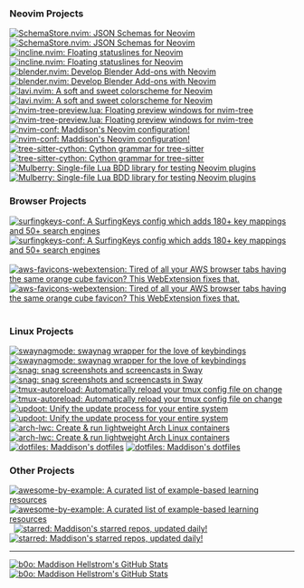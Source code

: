 ### Neovim Projects

<div float="left">
<a href="https://github.com/b0o/SchemaStore.nvim#gh-dark-mode-only"><img src="https://raw.githubusercontent.com/b0o/b0o/main/assets/b0o-SchemaStore.nvim-dark.svg#gh-dark-mode-only" alt="SchemaStore.nvim: JSON Schemas for Neovim"></a>
<a href="https://github.com/b0o/SchemaStore.nvim#gh-light-mode-only"><img src="https://raw.githubusercontent.com/b0o/b0o/main/assets/b0o-SchemaStore.nvim-light.svg#gh-light-mode-only" alt="SchemaStore.nvim: JSON Schemas for Neovim"></a>
&nbsp;
<a href="https://github.com/b0o/incline.nvim#gh-dark-mode-only"><img src="https://raw.githubusercontent.com/b0o/b0o/main/assets/b0o-incline.nvim-dark.svg#gh-dark-mode-only" alt="incline.nvim: Floating statuslines for Neovim"></a>
<a href="https://github.com/b0o/incline.nvim#gh-light-mode-only"><img src="https://raw.githubusercontent.com/b0o/b0o/main/assets/b0o-incline.nvim-light.svg#gh-light-mode-only" alt="incline.nvim: Floating statuslines for Neovim"></a>
&nbsp;
</div><div float="left">
<a href="https://github.com/b0o/blender.nvim#gh-dark-mode-only"><img src="https://raw.githubusercontent.com/b0o/b0o/main/assets/b0o-blender.nvim-dark.svg#gh-dark-mode-only" alt="blender.nvim: Develop Blender Add-ons with Neovim"></a>
<a href="https://github.com/b0o/blender.nvim#gh-light-mode-only"><img src="https://raw.githubusercontent.com/b0o/b0o/main/assets/b0o-blender.nvim-light.svg#gh-light-mode-only" alt="blender.nvim: Develop Blender Add-ons with Neovim"></a>
&nbsp;
<a href="https://github.com/b0o/lavi.nvim#gh-dark-mode-only"><img src="https://raw.githubusercontent.com/b0o/b0o/main/assets/b0o-lavi.nvim-dark.svg#gh-dark-mode-only" alt="lavi.nvim: A soft and sweet colorscheme for Neovim"></a>
<a href="https://github.com/b0o/lavi.nvim#gh-light-mode-only"><img src="https://raw.githubusercontent.com/b0o/b0o/main/assets/b0o-lavi.nvim-light.svg#gh-light-mode-only" alt="lavi.nvim: A soft and sweet colorscheme for Neovim"></a>
&nbsp;
</div><div float="left">
<a href="https://github.com/b0o/nvim-tree-preview.lua#gh-dark-mode-only"><img src="https://raw.githubusercontent.com/b0o/b0o/main/assets/b0o-nvim-tree-preview.lua-dark.svg#gh-dark-mode-only" alt="nvim-tree-preview.lua: Floating preview windows for nvim-tree"></a>
<a href="https://github.com/b0o/nvim-tree-preview.lua#gh-light-mode-only"><img src="https://raw.githubusercontent.com/b0o/b0o/main/assets/b0o-nvim-tree-preview.lua-light.svg#gh-light-mode-only" alt="nvim-tree-preview.lua: Floating preview windows for nvim-tree"></a>
&nbsp;
<a href="https://github.com/b0o/nvim-conf#gh-dark-mode-only"><img src="https://raw.githubusercontent.com/b0o/b0o/main/assets/b0o-nvim-conf-dark.svg#gh-dark-mode-only" alt="nvim-conf: Maddison's Neovim configuration!"></a>
<a href="https://github.com/b0o/nvim-conf#gh-light-mode-only"><img src="https://raw.githubusercontent.com/b0o/b0o/main/assets/b0o-nvim-conf-light.svg#gh-light-mode-only" alt="nvim-conf: Maddison's Neovim configuration!"></a>
&nbsp;
</div><div float="left">
<a href="https://github.com/b0o/tree-sitter-cython#gh-dark-mode-only"><img src="https://raw.githubusercontent.com/b0o/b0o/main/assets/b0o-tree-sitter-cython-dark.svg#gh-dark-mode-only" alt="tree-sitter-cython: Cython grammar for tree-sitter"></a>
<a href="https://github.com/b0o/tree-sitter-cython#gh-light-mode-only"><img src="https://raw.githubusercontent.com/b0o/b0o/main/assets/b0o-tree-sitter-cython-light.svg#gh-light-mode-only" alt="tree-sitter-cython: Cython grammar for tree-sitter"></a>
&nbsp;
<a href="https://github.com/b0o/Mulberry#gh-dark-mode-only"><img src="https://raw.githubusercontent.com/b0o/b0o/main/assets/b0o-Mulberry-dark.svg#gh-dark-mode-only" alt="Mulberry: Single-file Lua BDD library for testing Neovim plugins"></a>
<a href="https://github.com/b0o/Mulberry#gh-light-mode-only"><img src="https://raw.githubusercontent.com/b0o/b0o/main/assets/b0o-Mulberry-light.svg#gh-light-mode-only" alt="Mulberry: Single-file Lua BDD library for testing Neovim plugins"></a>
&nbsp;
</div>

### Browser Projects

<div float="left">
<a href="https://github.com/b0o/surfingkeys-conf#gh-dark-mode-only"><img src="https://raw.githubusercontent.com/b0o/b0o/main/assets/b0o-surfingkeys-conf-dark.svg#gh-dark-mode-only" alt="surfingkeys-conf: A SurfingKeys config which adds 180+ key mappings and 50+ search engines"></a>
<a href="https://github.com/b0o/surfingkeys-conf#gh-light-mode-only"><img src="https://raw.githubusercontent.com/b0o/b0o/main/assets/b0o-surfingkeys-conf-light.svg#gh-light-mode-only" alt="surfingkeys-conf: A SurfingKeys config which adds 180+ key mappings and 50+ search engines"></a>
&nbsp;
<a href="https://github.com/b0o/aws-favicons-webextension#gh-dark-mode-only"><img src="https://raw.githubusercontent.com/b0o/b0o/main/assets/b0o-aws-favicons-webextension-dark.svg#gh-dark-mode-only" alt="aws-favicons-webextension: Tired of all your AWS browser tabs having the same orange cube favicon? This WebExtension fixes that."></a>
<a href="https://github.com/b0o/aws-favicons-webextension#gh-light-mode-only"><img src="https://raw.githubusercontent.com/b0o/b0o/main/assets/b0o-aws-favicons-webextension-light.svg#gh-light-mode-only" alt="aws-favicons-webextension: Tired of all your AWS browser tabs having the same orange cube favicon? This WebExtension fixes that."></a>
&nbsp;
</div>

### Linux Projects

<div float="left">
<a href="https://github.com/b0o/swaynagmode#gh-dark-mode-only"><img src="https://raw.githubusercontent.com/b0o/b0o/main/assets/b0o-swaynagmode-dark.svg#gh-dark-mode-only" alt="swaynagmode: swaynag wrapper for the love of keybindings"></a>
<a href="https://github.com/b0o/swaynagmode#gh-light-mode-only"><img src="https://raw.githubusercontent.com/b0o/b0o/main/assets/b0o-swaynagmode-light.svg#gh-light-mode-only" alt="swaynagmode: swaynag wrapper for the love of keybindings"></a>
&nbsp;
<a href="https://github.com/b0o/snag#gh-dark-mode-only"><img src="https://raw.githubusercontent.com/b0o/b0o/main/assets/b0o-snag-dark.svg#gh-dark-mode-only" alt="snag: snag screenshots and screencasts in Sway"></a>
<a href="https://github.com/b0o/snag#gh-light-mode-only"><img src="https://raw.githubusercontent.com/b0o/b0o/main/assets/b0o-snag-light.svg#gh-light-mode-only" alt="snag: snag screenshots and screencasts in Sway"></a>
&nbsp;
</div><div float="left">
<a href="https://github.com/b0o/tmux-autoreload#gh-dark-mode-only"><img src="https://raw.githubusercontent.com/b0o/b0o/main/assets/b0o-tmux-autoreload-dark.svg#gh-dark-mode-only" alt="tmux-autoreload: Automatically reload your tmux config file on change"></a>
<a href="https://github.com/b0o/tmux-autoreload#gh-light-mode-only"><img src="https://raw.githubusercontent.com/b0o/b0o/main/assets/b0o-tmux-autoreload-light.svg#gh-light-mode-only" alt="tmux-autoreload: Automatically reload your tmux config file on change"></a>
&nbsp;
<a href="https://github.com/b0o/updoot#gh-dark-mode-only"><img src="https://raw.githubusercontent.com/b0o/b0o/main/assets/b0o-updoot-dark.svg#gh-dark-mode-only" alt="updoot: Unify the update process for your entire system"></a>
<a href="https://github.com/b0o/updoot#gh-light-mode-only"><img src="https://raw.githubusercontent.com/b0o/b0o/main/assets/b0o-updoot-light.svg#gh-light-mode-only" alt="updoot: Unify the update process for your entire system"></a>
&nbsp;
</div><div float="left">
<a href="https://github.com/b0o/arch-lwc#gh-dark-mode-only"><img src="https://raw.githubusercontent.com/b0o/b0o/main/assets/b0o-arch-lwc-dark.svg#gh-dark-mode-only" alt="arch-lwc: Create & run lightweight Arch Linux containers"></a>
<a href="https://github.com/b0o/arch-lwc#gh-light-mode-only"><img src="https://raw.githubusercontent.com/b0o/b0o/main/assets/b0o-arch-lwc-light.svg#gh-light-mode-only" alt="arch-lwc: Create & run lightweight Arch Linux containers"></a>
&nbsp;
<a href="https://github.com/b0o/dotfiles#gh-dark-mode-only"><img src="https://raw.githubusercontent.com/b0o/b0o/main/assets/b0o-dotfiles-dark.svg#gh-dark-mode-only" alt="dotfiles: Maddison's dotfiles"></a>
<a href="https://github.com/b0o/dotfiles#gh-light-mode-only"><img src="https://raw.githubusercontent.com/b0o/b0o/main/assets/b0o-dotfiles-light.svg#gh-light-mode-only" alt="dotfiles: Maddison's dotfiles"></a>
&nbsp;
</div>

### Other Projects

<div float="left">
<a href="https://github.com/b0o/awesome-by-example#gh-dark-mode-only"><img src="https://raw.githubusercontent.com/b0o/b0o/main/assets/b0o-awesome-by-example-dark.svg#gh-dark-mode-only" alt="awesome-by-example: A curated list of example-based learning resources"></a>
<a href="https://github.com/b0o/awesome-by-example#gh-light-mode-only"><img src="https://raw.githubusercontent.com/b0o/b0o/main/assets/b0o-awesome-by-example-light.svg#gh-light-mode-only" alt="awesome-by-example: A curated list of example-based learning resources"></a>
&nbsp;
<a href="https://github.com/b0o/starred#gh-dark-mode-only"><img src="https://raw.githubusercontent.com/b0o/b0o/main/assets/b0o-starred-dark.svg#gh-dark-mode-only" alt="starred: Maddison's starred repos, updated daily!"></a>
<a href="https://github.com/b0o/starred#gh-light-mode-only"><img src="https://raw.githubusercontent.com/b0o/b0o/main/assets/b0o-starred-light.svg#gh-light-mode-only" alt="starred: Maddison's starred repos, updated daily!"></a>
&nbsp;
</div>

---

<div float="left">
<a href="https://github.com/b0o#gh-dark-mode-only"><img src="https://raw.githubusercontent.com/b0o/b0o/main/assets/b0o-dark.svg#gh-dark-mode-only" alt="b0o: Maddison Hellstrom's GitHub Stats"></a>
<a href="https://github.com/b0o#gh-light-mode-only"><img src="https://raw.githubusercontent.com/b0o/b0o/main/assets/b0o-light.svg#gh-light-mode-only" alt="b0o: Maddison Hellstrom's GitHub Stats"></a>
&nbsp;
</div>
